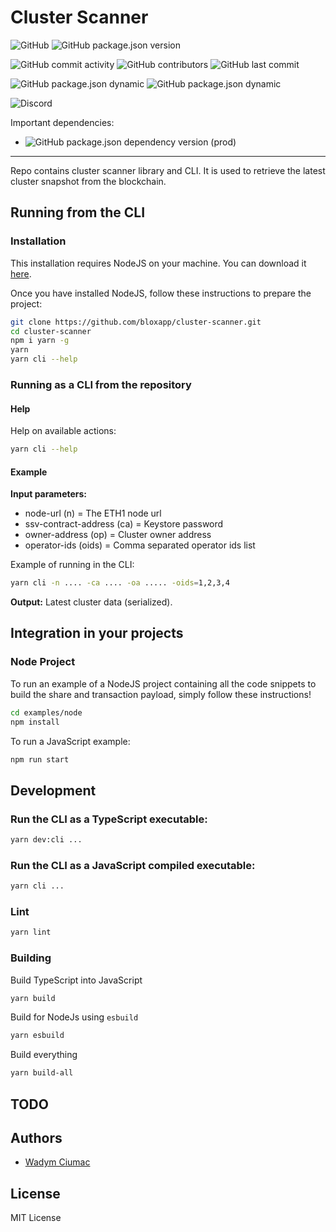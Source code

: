 # Cluster Scanner

![GitHub](https://img.shields.io/github/license/bloxapp/cluster-scanner)
![GitHub package.json version](https://img.shields.io/github/package-json/v/bloxapp/cluster-scanner)

![GitHub commit activity](https://img.shields.io/github/commit-activity/y/bloxapp/cluster-scanner)
![GitHub contributors](https://img.shields.io/github/contributors/bloxapp/cluster-scanner)
![GitHub last commit](https://img.shields.io/github/last-commit/bloxapp/cluster-scanner)

![GitHub package.json dynamic](https://img.shields.io/github/package-json/keywords/bloxapp/cluster-scanner)
![GitHub package.json dynamic](https://img.shields.io/github/package-json/author/bloxapp/cluster-scanner)

![Discord](https://img.shields.io/discord/723834989506068561?style=for-the-badge&label=Ask%20for%20support&logo=discord&logoColor=white)

Important dependencies:

* ![GitHub package.json dependency version (prod)](https://img.shields.io/github/package-json/dependency-version/bloxapp/cluster-scanner/web3?style=social)

---

Repo contains cluster scanner library and CLI.
It is used to retrieve the latest cluster snapshot from the blockchain.

## Running from the CLI

### Installation

This installation requires NodeJS on your machine.
You can download it [here](https://nodejs.org/en/download/).

Once you have installed NodeJS, follow these instructions to prepare the project:

```bash
git clone https://github.com/bloxapp/cluster-scanner.git
cd cluster-scanner
npm i yarn -g
yarn
yarn cli --help
```

### Running as a CLI from the repository


#### Help

Help on available actions:

```bash
yarn cli --help
```

#### Example

**Input parameters:**

- node-url (n) = The ETH1 node url
- ssv-contract-address (ca) = Keystore password
- owner-address (op) = Cluster owner address
- operator-ids (oids) = Comma separated operator ids list

Example of running in the CLI:
```bash
yarn cli -n .... -ca .... -oa ..... -oids=1,2,3,4
```

**Output:**  Latest cluster data (serialized).

## Integration in your projects

### Node Project

To run an example of a NodeJS project containing all the code snippets to build the share and transaction payload, simply follow these instructions!

```bash
cd examples/node
npm install
```

To run a JavaScript example:

```bash
npm run start
```

## Development

### Run the CLI as a TypeScript executable:

```bash
yarn dev:cli ...
```

### Run the CLI as a JavaScript compiled executable:

```bash
yarn cli ...
```

### Lint

```bash
yarn lint
```

### Building

Build TypeScript into JavaScript

```bash
yarn build
```

Build for NodeJs using `esbuild`

```bash
yarn esbuild
```

Build everything

```bash
yarn build-all
```

## TODO


## Authors

* [Wadym Ciumac](https://github.com/vadiminc)

## License

MIT License
